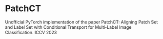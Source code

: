 # PatchCT
 Unofficial PyTorch implementation of the paper  PatchCT: Aligning Patch Set and Label Set with Conditional Transport for Multi-Label Image Classification. ICCV 2023

